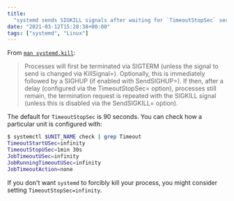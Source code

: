 ```yaml
---
title:
  "systemd sends SIGKILL signals after waiting for `TimeoutStopSec` seconds"
date: "2021-03-12T15:28:38+00:00"
tags: ["systemd", "Linux"]
---
```


From
[`man systemd.kill`](https://www.freedesktop.org/software/systemd/man/systemd.kill.html):

> Processes will first be terminated via SIGTERM (unless the signal to send is
> changed via KillSignal=). Optionally, this is immediately followed by a SIGHUP
> (if enabled with SendSIGHUP=). If then, after a delay (configured via the
> TimeoutStopSec= option), processes still remain, the termination request is
> repeated with the SIGKILL signal (unless this is disabled via the SendSIGKILL=
> option).

The default for `TimeoutStopSec` is 90 seconds. You can check how a particular
unit is configured with:

```bash
$ systemctl $UNIT_NAME check | grep Timeout
TimeoutStartUSec=infinity
TimeoutStopUSec=1min 30s
JobTimeoutUSec=infinity
JobRunningTimeoutUSec=infinity
JobTimeoutAction=none
```

If you don't want `systemd` to forcibly kill your process, you might consider
setting `TimeoutStopSec=infinity`.
